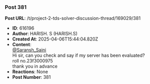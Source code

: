 ### Post 381
**Post URL**: /t/project-2-tds-solver-discussion-thread/169029/381
- **ID**: 616196
- **Author**: HARISH. S (HARISH.S)
- **Created At**: 2025-04-06T15:44:04.820Z
- **Content**:  
  <a class="mention" href="/u/saransh_saini">@Saransh_Saini</a><br>
Hi sir, can you check and say if my server has been evaluated?<br>
roll no.23f3000975<br>
thank you in advance
- **Reactions**: None
- **Post Number**: 381

